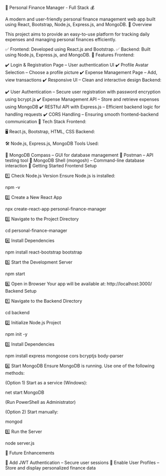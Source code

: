 🏦 Personal Finance Manager - Full Stack 💰

A modern and user-friendly personal finance management web app built using React, Bootstrap, Node.js, Express.js, and MongoDB. 📌 Overview

This project aims to provide an easy-to-use platform for tracking daily expenses and managing personal finances efficiently.

✅ Frontend: Developed using React.js and Bootstrap. ✅ Backend: Built using Node.js, Express.js, and MongoDB. 🚀 Features Frontend:

✔️ Login & Registration Page – User authentication UI ✔️ Profile Avatar Selection – Choose a profile picture ✔️ Expense Management Page – Add, view transactions ✔️ Responsive UI – Clean and interactive design Backend:

✔️ User Authentication – Secure user registration with password encryption using bcrypt.js ✔️ Expense Management API – Store and retrieve expenses using MongoDB ✔️ RESTful API with Express.js – Efficient backend logic for handling requests ✔️ CORS Handling – Ensuring smooth frontend-backend communication 📌 Tech Stack Frontend:

🖥️ React.js, Bootstrap, HTML, CSS Backend:

🛠️ Node.js, Express.js, MongoDB Tools Used:

🔹 MongoDB Compass – GUI for database management 🔹 Postman – API testing tool 🔹 MongoDB Shell (mongosh) – Command-line database interaction 🚀 Getting Started Frontend Setup

1️⃣ Check Node.js Version Ensure Node.js is installed:

npm -v

2️⃣ Create a New React App

npx create-react-app personal-finance-manager

3️⃣ Navigate to the Project Directory

cd personal-finance-manager

4️⃣ Install Dependencies

npm install react-bootstrap bootstrap

5️⃣ Start the Development Server

npm start

6️⃣ Open in Browser Your app will be available at: http://localhost:3000/ Backend Setup

1️⃣ Navigate to the Backend Directory

cd backend

2️⃣ Initialize Node.js Project

npm init -y

3️⃣ Install Dependencies

npm install express mongoose cors bcryptjs body-parser

4️⃣ Start MongoDB Ensure MongoDB is running. Use one of the following methods:

(Option 1) Start as a service (Windows):

net start MongoDB

(Run PowerShell as Administrator)

(Option 2) Start manually:

mongod

5️⃣ Run the Server

node server.js

🎯 Future Enhancements

🔹 Add JWT Authentication – Secure user sessions 🔹 Enable User Profiles – Store and display personalized finance data
